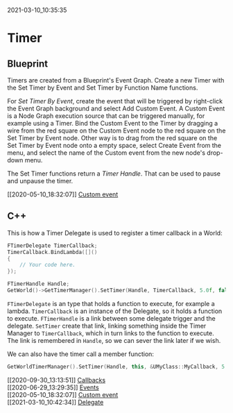 2021-03-10_10:35:35

# Timer

## Blueprint

Timers are created from a Blueprint's Event Graph.
Create a new Timer with the Set Timer by Event and Set Timer by Function Name functions.

For *Set Timer By Event*, create the event that will be triggered by right-click the Event Graph background and select Add Custom Event.
A Custom Event is a Node Graph execution source that can be triggered manually, for example using a Timer.
Bind the Custom Event to the Timer by dragging a wire from the red square on the Custom Event node to the red square on the Set Timer by Event node.
Other way is to drag from the red square on the Set Timer by Event node onto a empty space, select Create Event from the menu, and select the name of the Custom event from the new node's drop-down menu.

The Set Timer functions return a *Timer Handle*.
That can be used to pause and unpause the timer.


[[2020-05-10_18:32:07]] [Custom event](./Custom%20event.md)  

## C++

This is how a Timer Delegate is used to register a timer callback in a World:
```cpp
FTimerDelegate TimerCallback;
TimerCallback.BindLambda([]()
{
    // Your code here.
});

FTimerHandle Handle;
GetWorld()->GetTimerManager().SetTimer(Handle, TimerCallback, 5.0f, false);
```

`FTimerDelegate` is an type that holds a function to execute, for example a lambda.
`TimerCallback` is an instance of the Delegate, so it holds a function to execute.
`FTimerHandle` is a link between some delegate trigger and the delegate.
`SetTimer` create that link, linking something inside the Timer Manager to `TimerCallback`, which in turn links to the function to execute.
The link is remembered in `Handle`, so we can sever the link later if we wish.

We can also have the timer call a member function:
```cpp
GetWorldTimerManager().SetTimer(Handle, this, &UMyClass::MyCallback, 5.0f, false);
```

[[2020-09-30_13:13:51]] [Callbacks](./Callbacks.md)  
[[2020-06-29_13:29:35]] [Events](./Events.md)  
[[2020-05-10_18:32:07]] [Custom event](./Custom%20event.md)  
[[2021-03-10_10:42:34]] [Delegate](./Delegate.md)  
